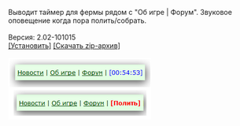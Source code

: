 Выводит таймер для фермы рядом с "Об игре | Форум". Звуковое оповещение когда пора полить/собрать.
<br>
<br>
Версия: 2.02-101015
<br>
[[Установить]](https://raw.githubusercontent.com/MyRequiem/comfortablePlayingInGW/master/separatedScripts/FarmTimer/farmTimer.user.js) [[Скачать zip-архив]](https://raw.githubusercontent.com/MyRequiem/comfortablePlayingInGW/master/separatedScripts/FarmTimer/farmTimer.user.js.zip)
<br>
<br>
![FarmTimer](https://raw.githubusercontent.com/MyRequiem/comfortablePlayingInGW/master/imgs/FarmTimer/screen.png)
<br>
